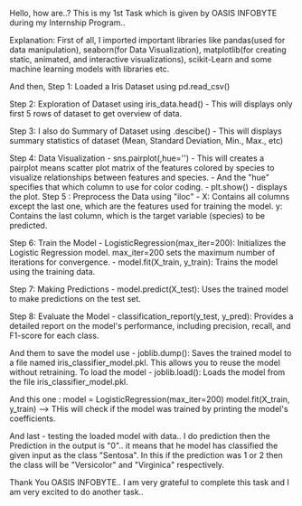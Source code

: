 Hello, how are..?
This is my 1st Task which is given by OASIS INFOBYTE during my Internship Program..

Explanation:
First of all, I imported important libraries like pandas(used for data manipulation), seaborn(for Data Visualization), matplotlib(for creating static, animated, and interactive visualizations), scikit-Learn and some machine learning models with libraries etc.

And then, Step 1: Loaded a Iris Dataset using pd.read_csv()

Step 2: Exploration of Dataset using iris_data.head() - This will displays only first 5 rows of dataset to get overview of data.

Step 3: I also do Summary of Dataset using .descibe() - This will displays summary statistics of dataset (Mean, Standard Deviation, Min., Max., etc)

Step 4: Data Visualization - sns.pairplot(,hue='') - This will creates a pairplot means scatter plot matrix of the features colored by species to visualize relationships between features and species.
                                                   - And the "hue" specifies that which column to use for color coding.
                                                   - plt.show() - displays the plot.
Step 5 : Preprocess the Data using "iloc" - X: Contains all columns except the last one, which are the features used for training the model.
                                            y: Contains the last column, which is the target variable (species) to be predicted.
                                            
Step 6: Train the Model - LogisticRegression(max_iter=200): Initializes the Logistic Regression model. max_iter=200 sets the maximum number of iterations for convergence.
                        - model.fit(X_train, y_train): Trains the model using the training data.
                        
Step 7: Making Predictions - model.predict(X_test): Uses the trained model to make predictions on the test set.

Step 8: Evaluate the Model - classification_report(y_test, y_pred): Provides a detailed report on the model's performance, including precision, recall, and F1-score for each class.

And them to save the model use - joblib.dump(): Saves the trained model to a file named iris_classifier_model.pkl. This allows you to reuse the model without retraining.
To load the model - joblib.load(): Loads the model from the file iris_classifier_model.pkl.

And this one : model = LogisticRegression(max_iter=200)
               model.fit(X_train, y_train) --> THis will check if the model was trained by printing the model's coefficients.

And last - testing the loaded model with data.. I do prediction then the Prediction in the output is "0".. it means that he model has classified the given input as the class "Sentosa".
           In this if the prediction was 1 or 2 then the class will be "Versicolor" and "Virginica" respectively.

Thank You OASIS INFOBYTE..
I am very grateful to complete this task and I am very excited to do another task..
